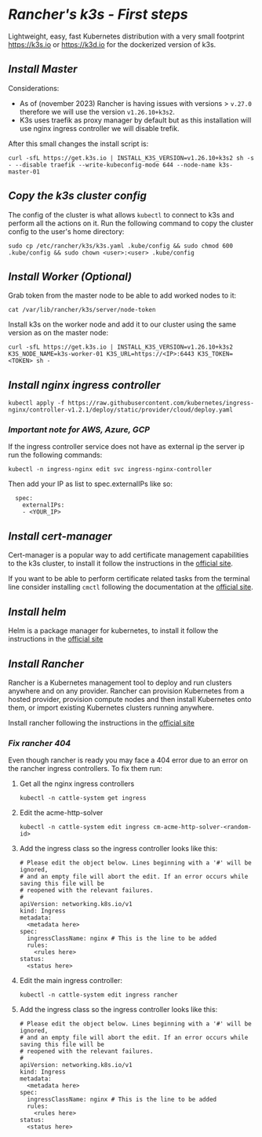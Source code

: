 # _Rancher's k3s - First steps_

Lightweight, easy, fast Kubernetes distribution with a very small footprint https://k3s.io or https://k3d.io for the dockerized version of k3s.

## _Install Master_

Considerations:

- As of (november 2023) Rancher is having issues with versions > `v.27.0` therefore we will use the version `v1.26.10+k3s2`.
- K3s uses traefik as proxy manager by default but as this installation will use nginx ingress controller we will disable trefik.

After this small changes the install script is:

```
curl -sfL https://get.k3s.io | INSTALL_K3S_VERSION=v1.26.10+k3s2 sh -s - --disable traefik --write-kubeconfig-mode 644 --node-name k3s-master-01
```

## _Copy the k3s cluster config_

The config of the cluster is what allows `kubectl` to connect to k3s and perform all the actions on it. Run the following command to copy the cluster config to the user's home directory:

```
sudo cp /etc/rancher/k3s/k3s.yaml .kube/config && sudo chmod 600 .kube/config && sudo chown <user>:<user> .kube/config
```

## _Install Worker (Optional)_

Grab token from the master node to be able to add worked nodes to it:

```
cat /var/lib/rancher/k3s/server/node-token
```

Install k3s on the worker node and add it to our cluster using the same version as on the master node:

```
curl -sfL https://get.k3s.io | INSTALL_K3S_VERSION=v1.26.10+k3s2 K3S_NODE_NAME=k3s-worker-01 K3S_URL=https://<IP>:6443 K3S_TOKEN=<TOKEN> sh -
```

## _Install nginx ingress controller_

```
kubectl apply -f https://raw.githubusercontent.com/kubernetes/ingress-nginx/controller-v1.2.1/deploy/static/provider/cloud/deploy.yaml
```

### _Important note for AWS, Azure, GCP_

If the ingress controller service does not have as external ip the server ip run the following commands:

```
kubectl -n ingress-nginx edit svc ingress-nginx-controller
```

Then add your IP as list to spec.externalIPs like so:
```
  spec:
    externalIPs:
    - <YOUR_IP>
```




## _Install cert-manager_

Cert-manager is a popular way to add certificate management capabilities to the k3s cluster, to install it follow the instructions in the [official site](https://cert-manager.io/docs/installation/kubectl/).

If you want to be able to perform certificate related tasks from the terminal line consider installing `cmctl` following the documentation at the [official site](https://cert-manager.io/docs/reference/cmctl/).

## _Install helm_

Helm is a package manager for kubernetes, to install it follow the instructions in the [official site](https://helm.sh/docs/intro/install/#helm)

## _Install Rancher_

Rancher is a Kubernetes management tool to deploy and run clusters anywhere and on any provider.
Rancher can provision Kubernetes from a hosted provider, provision compute nodes and then install Kubernetes onto them, or import existing Kubernetes clusters running anywhere.

Install rancher following the instructions in the [official site](https://ranchermanager.docs.rancher.com/pages-for-subheaders/install-upgrade-on-a-kubernetes-cluster)

### _Fix rancher 404_

Even though rancher is ready you may face a 404 error due to an error on the rancher ingress controllers. To fix them run:

1. Get all the nginx ingress controllers
   ```
   kubectl -n cattle-system get ingress
   ```
2. Edit the acme-http-solver

   ```
   kubectl -n cattle-system edit ingress cm-acme-http-solver-<random-id>
   ```

3. Add the ingress class so the ingress controller looks like this:
   ```
   # Please edit the object below. Lines beginning with a '#' will be ignored,
   # and an empty file will abort the edit. If an error occurs while saving this file will be
   # reopened with the relevant failures.
   #
   apiVersion: networking.k8s.io/v1
   kind: Ingress
   metadata:
     <metadata here>
   spec:
     ingressClassName: nginx # This is the line to be added
     rules:
       <rules here>
   status:
     <status here>
   ```
4. Edit the main ingress controller:
   ```
   kubectl -n cattle-system edit ingress rancher
   ```
5. Add the ingress class so the ingress controller looks like this:
   ```
   # Please edit the object below. Lines beginning with a '#' will be ignored,
   # and an empty file will abort the edit. If an error occurs while saving this file will be
   # reopened with the relevant failures.
   #
   apiVersion: networking.k8s.io/v1
   kind: Ingress
   metadata:
     <metadata here>
   spec:
     ingressClassName: nginx # This is the line to be added
     rules:
       <rules here>
   status:
     <status here>
   ```
